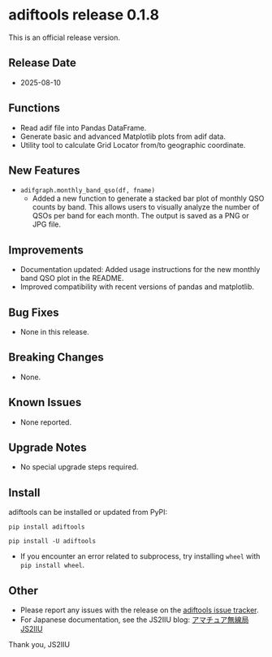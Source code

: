 
# adiftools release 0.1.8

This is an official release version.

## Release Date
- 2025-08-10

## Functions
* Read adif file into Pandas DataFrame.
* Generate basic and advanced Matplotlib plots from adif data.
* Utility tool to calculate Grid Locator from/to geographic coordinate.

## New Features
* `adifgraph.monthly_band_qso(df, fname)`
  * Added a new function to generate a stacked bar plot of monthly QSO counts by band. This allows users to visually analyze the number of QSOs per band for each month. The output is saved as a PNG or JPG file.

## Improvements
* Documentation updated: Added usage instructions for the new monthly band QSO plot in the README.
* Improved compatibility with recent versions of pandas and matplotlib.

## Bug Fixes
* None in this release.

## Breaking Changes
* None.

## Known Issues
* None reported.

## Upgrade Notes
* No special upgrade steps required.

## Install
adiftools can be installed or updated from PyPI:

```shell
pip install adiftools
```

```shell
pip install -U adiftools
```

* If you encounter an error related to subprocess, try installing `wheel` with `pip install wheel`.

## Other
* Please report any issues with the release on the [adiftools issue tracker](issues).
* For Japanese documentation, see the JS2IIU blog: [アマチュア無線局JS2IIU](https://js2iiu.com)

Thank you, JS2IIU
